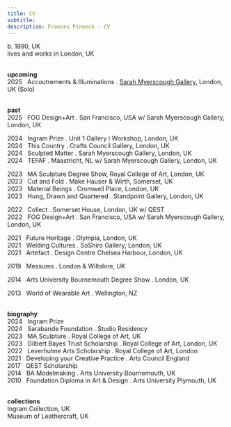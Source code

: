 ```yaml
---
title: CV
subtitle: 
description: Frances Pinnock - CV
---
```

  
b. 1990, UK  
lives and works in London, UK  
<br />  
 

**upcoming**  
2025&nbsp;&nbsp;&nbsp;Accoutrements & Illuminations . [Sarah Myerscough Gallery](https://www.sarahmyerscough.com/exhibitions/70-frances-pinnock-solo-show-gallery-solo-show-2025/), London, UK (Solo)  
<br />  

**past**  
2025&nbsp;&nbsp;&nbsp;FOG Design+Art . San Francisco, USA w/ Sarah Myerscough Gallery, London, UK  
  
2024&nbsp;&nbsp;&nbsp;Ingram Prize . Unit 1 Gallery ǀ Workshop, London, UK  
2024&nbsp;&nbsp;&nbsp;This Country . Crafts Council Gallery, London, UK  
2024&nbsp;&nbsp;&nbsp;Sculpted Matter . Sarah Myerscough Gallery, London, UK  
2024&nbsp;&nbsp;&nbsp;TEFAF . Maastricht, NL w/ Sarah Myerscough Gallery, London, UK  

2023&nbsp;&nbsp;&nbsp;MA Sculpture Degree Show, Royal College of Art, London, UK  
2023&nbsp;&nbsp;&nbsp;Cut and Fold . Make Hauser & Wirth, Somerset, UK  
2023&nbsp;&nbsp;&nbsp;Material Beings . Cromwell Place, London, UK  
2023&nbsp;&nbsp;&nbsp;Hung, Drawn and Quartered . Standpoint Gallery, London, UK    
  
2022&nbsp;&nbsp;&nbsp;Collect . Somerset House, London, UK  w/ QEST  
2022&nbsp;&nbsp;&nbsp;FOG Design+Art . San Francisco, USA w/ Sarah Myerscough Gallery, London, UK  

2021&nbsp;&nbsp;&nbsp;Future Heritage . Olympia, London, UK  
2021&nbsp;&nbsp;&nbsp;Welding Cultures . SoShiro Gallery, London, UK  
2021&nbsp;&nbsp;&nbsp;Artefact . Design Centre Chelsea Harbour, London, UK  

2019&nbsp;&nbsp;&nbsp;Messums . London & Wiltshire, UK  

2014&nbsp;&nbsp;&nbsp;Arts University Bournemouth Degree Show . London, UK  

2013&nbsp;&nbsp;&nbsp;World of Wearable Art . Wellington, NZ  
<br />  

**biography**  
2024&nbsp;&nbsp;&nbsp;Ingram Prize  
2024&nbsp;&nbsp;&nbsp;Sarabande Foundation . Studio Residency  
2023&nbsp;&nbsp;&nbsp;MA Sculpture . Royal College of Art, UK  
2023&nbsp;&nbsp;&nbsp;Gilbert Bayes Trust Scholarship . Royal College of Art, London, UK  
2022&nbsp;&nbsp;&nbsp;Leverhulme Arts Scholarship . Royal College of Art, London  
2021&nbsp;&nbsp;&nbsp;Developing your Creative Practice . Arts Council England  
2017&nbsp;&nbsp;&nbsp;QEST Scholarship  
2014&nbsp;&nbsp;&nbsp;BA Modelmaking . Arts University Bournemouth, UK  
2010&nbsp;&nbsp;&nbsp;Foundation Diploma in Art & Design . Arts University Plymouth, UK  
<br />

**collections**  
Ingram Collection, UK  
Museum of Leathercraft, UK  
<br /> 




  










 



  










 











